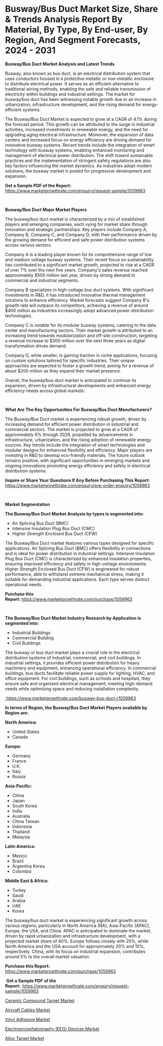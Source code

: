 <p><h1>Busway/Bus Duct Market Size, Share & Trends Analysis Report By Material, By Type, By End-user, By Region, And Segment Forecasts, 2024 - 2031</h1></p><p><strong>Busway/Bus Duct Market Analysis and Latest Trends</strong></p>
<p><p>Busway, also known as bus duct, is an electrical distribution system that uses conductors housed in a protective metallic or non-metallic enclosure to distribute electrical power. It serves as an efficient alternative to traditional wiring methods, enabling the safe and reliable transmission of electricity within buildings and industrial settings. The market for busway/bus duct has been witnessing notable growth due to an increase in urbanization, infrastructure development, and the rising demand for energy-efficient systems.</p><p>The Busway/Bus Duct Market is expected to grow at a CAGR of 4.1% during the forecast period. This growth can be attributed to the surge in industrial activities, increased investments in renewable energy, and the need for upgrading aging electrical infrastructure. Moreover, the expansion of data centers and increased focus on energy efficiency are driving demand for innovative busway systems. Recent trends include the integration of smart technology with busway systems, enabling enhanced monitoring and management of electrical power distribution. The shift toward sustainable practices and the implementation of stringent safety regulations are also key factors influencing the market dynamics. As industries adopt modern solutions, the busway market is poised for progressive development and expansion.</p></p>
<p><strong>Get a Sample PDF of the Report:&nbsp;</strong> <a href="https://www.marketgrowthrate.com/enquiry/request-sample/1059963">https://www.marketgrowthrate.com/enquiry/request-sample/1059963</a></p>
<p>&nbsp;</p>
<p><strong>Busway/Bus Duct Major Market Players</strong></p>
<p><p>The busway/bus duct market is characterized by a mix of established players and emerging companies, each vying for market share through innovation and strategic partnerships. Key players include Company A, Company B, Company C, and Company D, with their performance driven by the growing demand for efficient and safe power distribution systems across various sectors.</p><p>Company A is a leading player known for its comprehensive range of low and medium voltage busway systems. Their recent focus on sustainability has contributed to a significant market growth, projected to rise at a CAGR of over 7% over the next five years. Company's sales revenue reached approximately $500 million last year, driven by strong demand in commercial and industrial segments.</p><p>Company B specializes in high-voltage bus duct systems. With significant investments in R&D, it has introduced innovative thermal management solutions to enhance efficiency. Market forecasts suggest Company B's growth rate will outpace its competitors, achieving a revenue of around $400 million as industries increasingly adopt advanced power distribution technologies.</p><p>Company C is notable for its modular busway systems, catering to the data center and manufacturing sectors. Their market growth is attributed to an increasing trend towards modularization and off-site construction, targeting a revenue increase to $300 million over the next three years as digital transformation drives demand.</p><p>Company D, while smaller, is gaining traction in niche applications, focusing on custom solutions tailored for specific industries. Their unique approaches are expected to foster a growth trend, aiming for a revenue of about $200 million as they expand their market presence.</p><p>Overall, the busway/bus duct market is anticipated to continue its expansion, driven by infrastructural developments and enhanced energy efficiency needs across global markets.</p></p>
<p>&nbsp;</p>
<p><strong>What Are The Key Opportunities For Busway/Bus Duct Manufacturers?</strong></p>
<p><p>The Busway/Bus Duct market is experiencing robust growth, driven by increasing demand for efficient power distribution in industrial and commercial sectors. The market is projected to grow at a CAGR of approximately 6% through 2028, propelled by advancements in infrastructure, urbanization, and the rising adoption of renewable energy sources. Key trends include the integration of smart technologies and modular designs for enhanced flexibility and efficiency. Major players are investing in R&D to develop eco-friendly materials. The future outlook remains positive, with significant opportunities in emerging markets and ongoing innovations promoting energy efficiency and safety in electrical distribution systems.</p></p>
<p><strong>Inquire or Share Your Questions If Any Before Purchasing This Report:</strong> <a href="https://www.marketgrowthrate.com/enquiry/pre-order-enquiry/1059963">https://www.marketgrowthrate.com/enquiry/pre-order-enquiry/1059963</a></p>
<p>&nbsp;</p>
<p><strong>Market Segmentation</strong></p>
<p><strong>The Busway/Bus Duct Market Analysis by types is segmented into:</strong></p>
<p><ul><li>Air Splicing Bus Duct (BMC)</li><li>Intensive Insulation Plug Bus Duct (CMC)</li><li>Higher Strength Enclosed Bus Duct (CFW)</li></ul></p>
<p><p>The Busway/Bus Duct market features various types designed for specific applications. Air Splicing Bus Duct (BMC) offers flexibility in connections and is ideal for power distribution in industrial settings. Intensive Insulation Plug Bus Duct (CMC) is characterized by enhanced insulation properties, ensuring improved efficiency and safety in high-voltage environments. Higher Strength Enclosed Bus Duct (CFW) is engineered for robust performance, able to withstand extreme mechanical stress, making it suitable for demanding industrial applications. Each type serves distinct operational needs.</p></p>
<p><strong>Purchase this Report:&nbsp;</strong><a href="https://www.marketgrowthrate.com/purchase/1059963">https://www.marketgrowthrate.com/purchase/1059963</a></p>
<p>&nbsp;</p>
<p><strong>The Busway/Bus Duct Market Industry Research by Application is segmented into:</strong></p>
<p><ul><li>Industrial Buildings</li><li>Commercial Building</li><li>Civil Buildings</li></ul></p>
<p><p>The busway or bus duct market plays a crucial role in the electrical distribution systems of industrial, commercial, and civil buildings. In industrial settings, it provides efficient power distribution for heavy machinery and equipment, enhancing operational efficiency. In commercial buildings, bus ducts facilitate reliable power supply for lighting, HVAC, and office equipment. For civil buildings, such as schools and hospitals, they ensure safe and organized electrical management, meeting high-demand needs while optimizing space and reducing installation complexity.</p></p>
<p><a href="https://www.marketgrowthrate.com/busway-bus-duct-r1059963">&nbsp;https://www.marketgrowthrate.com/busway-bus-duct-r1059963</a></p>
<p><strong>In terms of Region, the Busway/Bus Duct Market Players available by Region are:</strong></p>
<p>
    <p> <strong> North America: </strong>
        <ul>
            <li>United States</li>
            <li>Canada</li>
        </ul>
        </p> 
    <p> <strong> Europe: </strong>
        <ul>
            <li>Germany</li>
            <li>France</li>
            <li>U.K.</li>
            <li>Italy</li>
            <li>Russia</li>
        </ul>
        </p> 
    <p> <strong> Asia-Pacific: </strong>
        <ul>
            <li>China</li>
            <li>Japan</li>
            <li>South Korea</li>
            <li>India</li>
            <li>Australia</li>
            <li>China Taiwan</li>
            <li>Indonesia</li>
            <li>Thailand</li>
            <li>Malaysia</li>
        </ul>
        </p> 
    <p> <strong> Latin America: </strong>
        <ul>
            <li>Mexico</li>
            <li>Brazil</li>
            <li>Argentina Korea</li>
            <li>Colombia</li>
        </ul>
        </p> 
    <p> <strong> Middle East & Africa: </strong>
        <ul>
            <li>Turkey</li>
            <li>Saudi</li>
            <li>Arabia</li>
            <li>UAE</li>
            <li>Korea</li>
        </ul>
    </p>
    </p>
<p><p>The busway/bus duct market is experiencing significant growth across various regions, particularly in North America (NA), Asia-Pacific (APAC), Europe, the USA, and China. APAC is anticipated to dominate the market, driven by rapid urbanization and infrastructure development, with a projected market share of 40%. Europe follows closely with 25%, while North America and the USA account for approximately 20% and 10%, respectively. China, with its focus on industrial expansion, contributes around 5% to the overall market valuation.</p></p>
<p><strong>Purchase this Report: </strong><a href="https://www.marketgrowthrate.com/purchase/1059963">https://www.marketgrowthrate.com/purchase/1059963</a></p>
<p>&nbsp;<strong>Get a Sample PDF of the Report:&nbsp;&nbsp;</strong><a href="https://www.marketgrowthrate.com/enquiry/request-sample/1059963">https://www.marketgrowthrate.com/enquiry/request-sample/1059963</a></p>
<p><strong></strong></p>
<p><p><a href="https://issuu.com/reportprime-2/docs/ceramic-compound-target-market-size_1f57dbc9810d65">Ceramic Compound Target Market</a></p><p><a href="https://github.com/angelajermaine/Market-Research-Report-List-5/blob/main/aircraft-cables-market.md">Aircraft Cables Market</a></p><p><a href="https://www.linkedin.com/pulse/insights-vinyl-adhesive-market-players-size-geographical-hmpve?trackingId=z5oNOt%2FzSti8wYCvrKR6nw%3D%3D">Vinyl Adhesive Market</a></p><p><a href="https://github.com/NargisHussain432/Market-Research-Report-List-1/blob/main/electroencephalography-eeg-devices-market.md">Electroencephalography (EEG) Devices Market</a></p><p><a href="https://issuu.com/reportprime-2/docs/alloy-target-market-size-2030.pptx_d14821705a750b">Alloy Target Market</a></p></p>